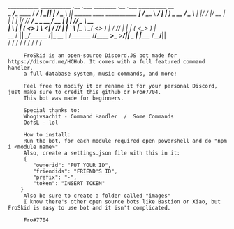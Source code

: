 ___________              ___________   .__    .___ ________  .__                              .___ __________        __   
\_   _____/______  ____ /   _____/  | _|__| __| _/ \______ \ |__| ______ ____  ___________  __| _/ \______   \ _____/  |_ 
 |    __) \_  __ \/  _ \\_____  \|  |/ /  |/ __ |   |    |  \|  |/  ___// ___\/  _ \_  __ \/ __ |   |    |  _//  _ \   __\
 |     \   |  | \(  <_> )        \    <|  / /_/ |   |    `   \  |\___ \\  \__(  <_> )  | \/ /_/ |   |    |   (  <_> )  |  
 \___  /   |__|   \____/_______  /__|_ \__\____ |  /_______  /__/____  >\___  >____/|__|  \____ |   |______  /\____/|__|  
     \/                        \/     \/       \/          \/        \/     \/                 \/          \/           
		 
		 
		 
		 FroSkid is an open-source Discord.JS bot made for https://discord.me/HCHub. It comes with a full featured command handler,
		 a full database system, music commands, and more! 
		 
		 Feel free to modify it or rename it for your personal Discord, just make sure to credit this github or Fro#7704.
		 This bot was made for beginners.
		 
		 Special thanks to:
		 Whogivsachit - Command Handler  /  Some Commands
		 OofsL - lol
		 
		 How to install:
		 Run the bot, for each module required open powershell and do "npm i <module name>"
		 Also, create a settings.json file with this in it:
		 {
			"ownerid": "PUT YOUR ID",
			"friendids": "FRIEND'S ID",
			"prefix": "-",
			"token": "INSERT TOKEN"
		}
		 Also be sure to create a folder called "images"
		 I know there's other open source bots like Bastion or Xiao, but FroSkid is easy to use bot and it isn't complicated.
		 
		 Fro#7704
